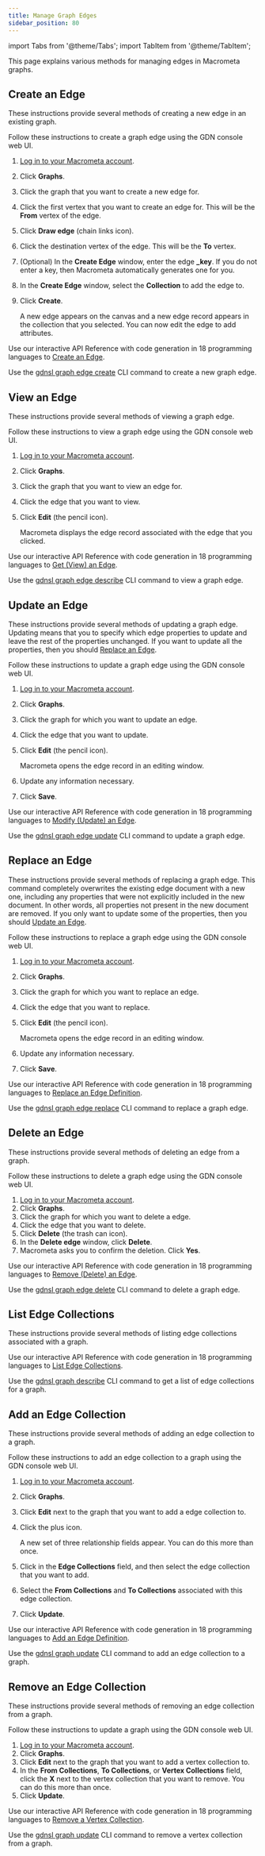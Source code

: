 ```yaml
---
title: Manage Graph Edges
sidebar_position: 80
---
```


import Tabs from '@theme/Tabs';
import TabItem from '@theme/TabItem';

This page explains various methods for managing edges in Macrometa graphs.

## Create an Edge

These instructions provide several methods of creating a new edge in an existing graph.

<Tabs groupId="operating-systems">
<TabItem value="console" label="Web Console">

Follow these instructions to create a graph edge using the GDN console web UI.

1. [Log in to your Macrometa account](https://auth.paas.macrometa.io/).
1. Click **Graphs**.
1. Click the graph that you want to create a new edge for.
1. Click the first vertex that you want to create an edge for. This will be the **From** vertex of the edge.
1. Click **Draw edge** (chain links icon).
1. Click the destination vertex of the edge. This will be the **To** vertex.
1. (Optional) In the **Create Edge** window, enter the edge **_key**. If you do not enter a key, then Macrometa automatically generates one for you.
1. In the **Create Edge** window, select the **Collection** to add the edge to.
1. Click **Create**.

   A new edge appears on the canvas and a new edge record appears in the collection that you selected. You can now edit the edge to add attributes.

</TabItem>
<TabItem value="api" label="REST API">

Use our interactive API Reference with code generation in 18 programming languages to [Create an Edge](https://www.macrometa.com/docs/api#/operations/CreateAnEdge).

</TabItem>
<TabItem value="cli" label="CLI">

Use the [gdnsl graph edge create](../../cli/graph-edge-cli#gdnsl-graph-edge-create) CLI command to create a new graph edge.

</TabItem>
</Tabs>

## View an Edge

These instructions provide several methods of viewing a graph edge.

<Tabs groupId="operating-systems2">
<TabItem value="console" label="Web Console">

Follow these instructions to view a graph edge using the GDN console web UI.

1. [Log in to your Macrometa account](https://auth.paas.macrometa.io/).
2. Click **Graphs**.
3. Click the graph that you want to view an edge for.
4. Click the edge that you want to view.
5. Click **Edit** (the pencil icon).

   Macrometa displays the edge record associated with the edge that you clicked.

</TabItem>
<TabItem value="api" label="REST API">

Use our interactive API Reference with code generation in 18 programming languages to [Get (View) an Edge](https://www.macrometa.com/docs/api#/operations/GetAnEdge).

</TabItem>
<TabItem value="cli" label="CLI">

Use the [gdnsl graph edge describe](../../cli/graph-edge-cli#gdnsl-graph-edge-describe) CLI command to view a graph edge.

</TabItem>
</Tabs>

## Update an Edge

These instructions provide several methods of updating a graph edge. Updating means that you to specify which edge properties to update and leave the rest of the properties unchanged. If you want to update all the properties, then you should [Replace an Edge](#replace-an-edge).

<Tabs groupId="operating-systems2">
<TabItem value="console" label="Web Console">

Follow these instructions to update a graph edge using the GDN console web UI.

1. [Log in to your Macrometa account](https://auth.paas.macrometa.io/).
2. Click **Graphs**.
3. Click the graph for which you want to update an edge.
4. Click the edge that you want to update.
5. Click **Edit** (the pencil icon).

   Macrometa opens the edge record in an editing window.

6. Update any information necessary.
7. Click **Save**.

</TabItem>
<TabItem value="api" label="REST API">

Use our interactive API Reference with code generation in 18 programming languages to [Modify (Update) an Edge](https://www.macrometa.com/docs/api#/operations/ModifyAnEdge).

</TabItem>
<TabItem value="cli" label="CLI">

Use the [gdnsl graph edge update](../../cli/graph-edge-cli#gdnsl-graph-edge-update) CLI command to update a graph edge.

</TabItem>
</Tabs>

## Replace an Edge

These instructions provide several methods of replacing a graph edge. This command completely overwrites the existing edge document with a new one, including any properties that were not explicitly included in the new document. In other words, all properties not present in the new document are removed. If you only want to update some of the properties, then you should [Update an Edge](#update-an-edge).

<Tabs groupId="operating-systems3">
<TabItem value="console" label="Web Console">

Follow these instructions to replace a graph edge using the GDN console web UI.

1. [Log in to your Macrometa account](https://auth.paas.macrometa.io/).
2. Click **Graphs**.
3. Click the graph for which you want to replace an edge.
4. Click the edge that you want to replace.
5. Click **Edit** (the pencil icon).

   Macrometa opens the edge record in an editing window.

6. Update any information necessary.
7. Click **Save**.

</TabItem>
<TabItem value="api" label="REST API">

Use our interactive API Reference with code generation in 18 programming languages to [Replace an Edge Definition](https://www.macrometa.com/docs/api#/operations/ReplaceAnEdge).

</TabItem>
<TabItem value="cli" label="CLI">

Use the [gdnsl graph edge replace](../../cli/graph-edge-cli#gdnsl-graph-edge-replace) CLI command to replace a graph edge.

</TabItem>
</Tabs>

## Delete an Edge

These instructions provide several methods of deleting an edge from a graph.

<Tabs groupId="operating-systems3">
<TabItem value="console" label="Web Console">

Follow these instructions to delete a graph edge using the GDN console web UI.

1. [Log in to your Macrometa account](https://auth.paas.macrometa.io/).
2. Click **Graphs**.
3. Click the graph for which you want to delete a edge.
4. Click the edge that you want to delete.
5. Click **Delete** (the trash can icon).
6. In the **Delete edge** window, click **Delete**.
7. Macrometa asks you to confirm the deletion. Click **Yes**.

</TabItem>
<TabItem value="api" label="REST API">

Use our interactive API Reference with code generation in 18 programming languages to [Remove (Delete) an Edge](https://www.macrometa.com/docs/api#/operations/RemoveAnEdge).

</TabItem>
<TabItem value="cli" label="CLI">

Use the [gdnsl graph edge delete](../../cli/graph-vertex-cli#gdnsl-graph-edge-delete) CLI command to delete a graph edge.

</TabItem>
</Tabs>

## List Edge Collections

These instructions provide several methods of listing edge collections associated with a graph.

<Tabs groupId="operating-systems4">
<TabItem value="api" label="REST API">

Use our interactive API Reference with code generation in 18 programming languages to [List Edge Collections](https://www.macrometa.com/docs/api#/operations/ListEdgeCollections).

</TabItem>
<TabItem value="cli" label="CLI">

Use the [gdnsl graph describe](../../cli/graph-cli#gdnsl-graph-describe) CLI command to get a list of edge collections for a graph.

</TabItem>
</Tabs>

## Add an Edge Collection

These instructions provide several methods of adding an edge collection to a graph.

<Tabs groupId="operating-systems5">
<TabItem value="console" label="Web Console">

Follow these instructions to add an edge collection to a graph using the GDN console web UI.

1. [Log in to your Macrometa account](https://auth.paas.macrometa.io/).
2. Click **Graphs**.
3. Click **Edit** next to the graph that you want to add a edge collection to.
4. Click the plus icon.

   A new set of three relationship fields appear. You can do this more than once.

5. Click in the **Edge Collections** field, and then select the edge collection that you want to add.
6. Select the **From Collections** and **To Collections** associated with this edge collection.
7. Click **Update**.

</TabItem>
<TabItem value="api" label="REST API">

Use our interactive API Reference with code generation in 18 programming languages to [Add an Edge Definition](https://www.macrometa.com/docs/api#/operations/AddEdgeCollection).

</TabItem>
<TabItem value="cli" label="CLI">

Use the [gdnsl graph update](../../cli/graph-cli#gdnsl-graph-update) CLI command to add an edge collection to a graph.

</TabItem>
</Tabs>

## Remove an Edge Collection

These instructions provide several methods of removing an edge collection from a graph.

<Tabs groupId="operating-systems5">
<TabItem value="console" label="Web Console">

Follow these instructions to update a graph using the GDN console web UI.

1. [Log in to your Macrometa account](https://auth.paas.macrometa.io/).
1. Click **Graphs**.
1. Click **Edit** next to the graph that you want to add a vertex collection to.
1. In the **From Collections**, **To Collections**, or **Vertex Collections** field, click the **X** next to the vertex collection that you want to remove. You can do this more than once.
1. Click **Update**.

</TabItem>
<TabItem value="api" label="REST API">

Use our interactive API Reference with code generation in 18 programming languages to [Remove a Vertex Collection](https://www.macrometa.com/docs/api#/operations/RemoveVertexCollection).

</TabItem>
<TabItem value="cli" label="CLI">

Use the [gdnsl graph update](../../cli/graph-cli#gdnsl-graph-update) CLI command to remove a vertex collection from a graph.

</TabItem>
</Tabs>
